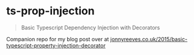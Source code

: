 # ts-prop-injection
> Basic Typescript Dependency Injection with Decorators

Companion repo for my blog post over at [jonnyreeves.co.uk/2015/basic-typescript-property-injection-decorator](http://jonnyreeves.co.uk/2015/basic-typescript-property-injection-decorator)